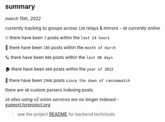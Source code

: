 
## summary
_march 15th, 2022_

currently tracking `92` groups across `130` relays & mirrors - _`48` currently online_

⏲ there have been `7` posts within the `last 24 hours`

🦈 there have been `105` posts within the `month of march`

🪐 there have been `886` posts within the `last 90 days`

🏚 there have been `660` posts within the `year of 2022`

🦕 there have been `2946` posts `since the dawn of ransomwatch`

there are `48` custom parsers indexing posts

_`20` sites using v2 onion services are no longer indexed - [support.torproject.org](https://support.torproject.org/onionservices/v2-deprecation/)_

> see the project [README](https://github.com/thetanz/ransomwatch#ransomwatch--) for backend technicals
